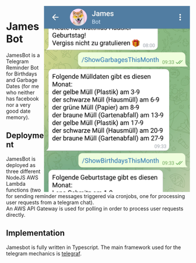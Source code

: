 <img src="JamesBot.jpg" align="right" alt="JamesBot in Action" width="400"/>

# JamesBot
JamesBot is a Telegram Reminder Bot for Birthdays and Garbage Dates (for me who neither has facebook nor a very good date memory). 

## Deployment
JamesBot is deployed as three different NodeJS AWS Lambda functions (two for sending reminder messages triggered via cronjobs, one for processing user requests from a telegram chat).  
An AWS API Gateway is used for polling in order to process user requests directly.

## Implementation
Jamesbot is fully written in Typescript. The main framework used for the telegram mechanics is [telegraf](https://github.com/telegraf/telegraf).


